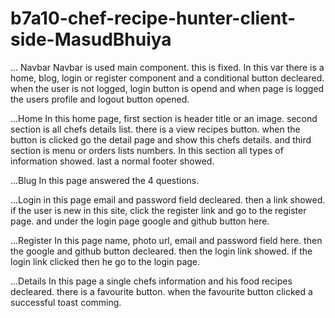 # b7a10-chef-recipe-hunter-client-side-MasudBhuiya



... Navbar
     Navbar is used main component. this is fixed. In this var there is a home, blog, login or register component and a conditional button decleared. when the user is not logged, login button is opend and when page is logged the users profile and logout button opened.

...Home
    In this home page, first section is header title or an image. second section is all chefs details list. there is a view recipes button. when the button is clicked go the detail page and show this chefs details. and third section is menu or orders lists numbers. In this section all types of information showed. last a normal footer showed.

...Blug
    In this page answered the 4 questions. 

...Login
    in this page email and password field decleared. then a link showed. if the user is new in this site, click the register link and go to the register page. and under the login page google and github button here.

...Register
    In this page name, photo url, email and password field here. then the google and github button decleared. then the login link showed. if the login link clicked then he go to the login page.

...Details
    In this page a single chefs information and his food recipes decleared. there is a favourite button. when the favourite button clicked a successful toast comming.